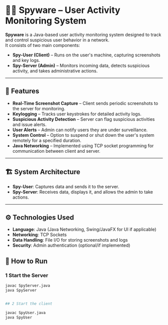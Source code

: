 # 🕵️‍♂️ Spyware – User Activity Monitoring System

**Spyware** is a Java-based user activity monitoring system designed to track and control suspicious user behavior in a network.  
It consists of two main components:

- **Spy-User (Client)** – Runs on the user's machine, capturing screenshots and key logs.
- **Spy-Server (Admin)** – Monitors incoming data, detects suspicious activity, and takes administrative actions.

---

## 📌 Features

- **Real-Time Screenshot Capture** – Client sends periodic screenshots to the server for monitoring.
- **Keylogging** – Tracks user keystrokes for detailed activity logs.
- **Suspicious Activity Detection** – Server can flag suspicious activities and issue alerts.
- **User Alerts** – Admin can notify users they are under surveillance.
- **System Control** – Option to suspend or shut down the user's system remotely for a specified duration.
- **Java Networking** – Implemented using TCP socket programming for communication between client and server.

---

## 🏗️ System Architecture
- **Spy-User**: Captures data and sends it to the server.
- **Spy-Server**: Receives data, displays it, and allows the admin to take actions.

---

## ⚙️ Technologies Used

- **Language**: Java (Java Networking, Swing/JavaFX for UI if applicable)
- **Networking**: TCP Sockets
- **Data Handling**: File I/O for storing screenshots and logs
- **Security**: Admin authentication (optional/if implemented)



## 🚀 How to Run

### 1 Start the Server
```bash
javac SpyServer.java
java SpyServer


## 2 Start the client

javac SpyUser.java
java SpyUser


